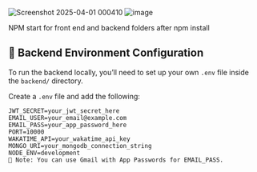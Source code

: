 ![Screenshot 2025-04-01 000410](https://github.com/user-attachments/assets/cb1e65a5-9818-4138-bb23-776168fbbe11)
![image](https://github.com/user-attachments/assets/88573add-2913-43ef-a7b1-1fa2f93e6ce8)

NPM start for front end and backend folders after npm install

## 🔧 Backend Environment Configuration

To run the backend locally, you’ll need to set up your own `.env` file inside the `backend/` directory.

Create a `.env` file and add the following:

```env
JWT_SECRET=your_jwt_secret_here
EMAIL_USER=your_email@example.com
EMAIL_PASS=your_app_password_here
PORT=10000
WAKATIME_API=your_wakatime_api_key
MONGO_URI=your_mongodb_connection_string
NODE_ENV=development
📌 Note: You can use Gmail with App Passwords for EMAIL_PASS.

